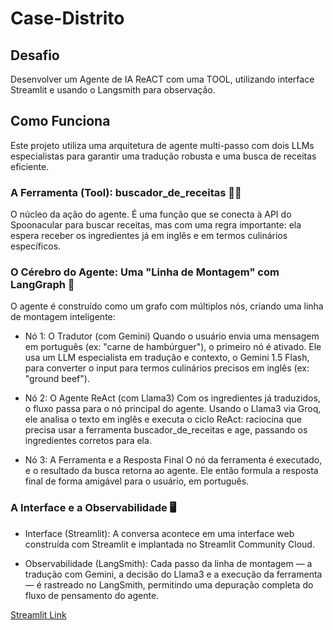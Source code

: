 # Case-Distrito

## Desafio

Desenvolver um Agente de IA ReACT com uma TOOL, utilizando interface Streamlit e usando o Langsmith para observação.

## Como Funciona
Este projeto utiliza uma arquitetura de agente multi-passo com dois LLMs especialistas para garantir uma tradução robusta e uma busca de receitas eficiente.

### A Ferramenta (Tool): buscador_de_receitas 🧑‍🍳
O núcleo da ação do agente. É uma função que se conecta à API do Spoonacular para buscar receitas, mas com uma regra importante: ela espera receber os ingredientes já em inglês e em termos culinários específicos.

### O Cérebro do Agente: Uma "Linha de Montagem" com LangGraph 🧠
O agente é construído como um grafo com múltiplos nós, criando uma linha de montagem inteligente:

* Nó 1: O Tradutor (com Gemini)
Quando o usuário envia uma mensagem em português (ex: "carne de hambúrguer"), o primeiro nó é ativado. Ele usa um LLM especialista em tradução e contexto, o Gemini 1.5 Flash, para converter o input para termos culinários precisos em inglês (ex: "ground beef").

* Nó 2: O Agente ReAct (com Llama3)
Com os ingredientes já traduzidos, o fluxo passa para o nó principal do agente. Usando o Llama3 via Groq, ele analisa o texto em inglês e executa o ciclo ReAct: raciocina que precisa usar a ferramenta buscador_de_receitas e age, passando os ingredientes corretos para ela.

* Nó 3: A Ferramenta e a Resposta Final
O nó da ferramenta é executado, e o resultado da busca retorna ao agente. Ele então formula a resposta final de forma amigável para o usuário, em português.

### A Interface e a Observabilidade 🖥️
* Interface (Streamlit): A conversa acontece em uma interface web construída com Streamlit e implantada no Streamlit Community Cloud.

* Observabilidade (LangSmith): Cada passo da linha de montagem — a tradução com Gemini, a decisão do Llama3 e a execução da ferramenta — é rastreado no LangSmith, permitindo uma depuração completa do fluxo de pensamento do agente.

[Streamlit Link](https://case-distrito-6pvyqudt4vftoggg8puhxw.streamlit.app/)
